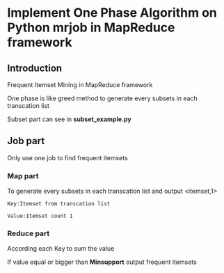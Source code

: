 # Implement  One Phase Algorithm on Python mrjob in MapReduce framework

## Introduction 

Frequent Itemset Mining in MapReduce framework 

One phase is like greed method to generate every subsets in each transcation list

Subset part can see in **subset_example.py**

## Job part

 Only use one job to find frequent itemsets 

### Map part

To generate every subsets in each transcation list and output <itemset,1> 

	Key:Itemset from transcation list
	
	Value:Itemset count 1

### Reduce part

According each Key to sum the value

If value equal or bigger than **Minsupport** output frequent itemsets


